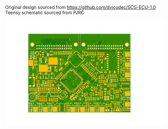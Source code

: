 Original design sourced from https://github.com/dvjcodec/SCG-ECU-1.0
Teensy schematic sourced from PJRC


<img src="https://github.com/sbtoonz/SBECU/blob/master/img/SBECU_top_poured.png?raw=true">

